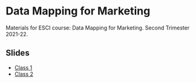 # Data Mapping for Marketing
Materials for ESCI course: Data Mapping for Marketing. Second Trimester 2021-22.

## Slides

* [Class 1](c1.html)
* [Class 2](c2.html)

